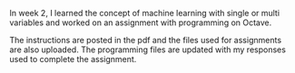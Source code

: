 In week 2, I learned the concept of machine learning with single or multi variables and worked on an assignment with programming on Octave. 

The instructions are posted in the pdf and the files used for assignments are also uploaded. The programming files are updated with my responses used to complete the assignment. 
